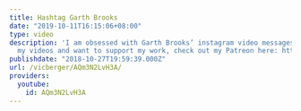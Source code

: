 ```yaml
---
title: Hashtag Garth Brooks
date: "2019-10-11T16:15:06+08:00"
type: video
description: 'I am obsessed with Garth Brooks’ instagram video messages If you like
  my videos and want to support my work, check out my Patreon here: https://www.patreon.com/vicberger'
publishdate: "2018-10-27T19:59:39.000Z"
url: /vicberger/AQm3N2LvH3A/
providers:
  youtube:
    id: AQm3N2LvH3A
---
```


